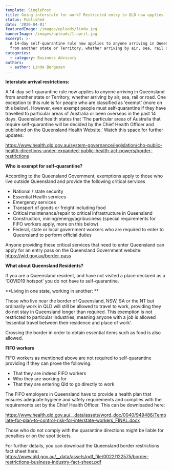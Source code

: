 ```yaml
---
template: SinglePost
title: Going interstate for work? Restricted entry to QLD now applies
status: Published
date: '2020-04-01'
featuredImage: /images/uploads/linda.jpg
bannerImage: /images/uploads/1-april.jpg
excerpt: >-
  A 14-day self-quarantine rule now applies to anyone arriving in Queensland
  from another state or Territory, whether arriving by air, sea, rail or road. 
categories:
  - category: Business Advisory
authors:
  - author: Linda Bergesen
---
```

**Interstate arrival restrictions:** 

A 14-day self-quarantine rule now applies to anyone arriving in Queensland from another state or Territory, whether arriving by air, sea, rail or road. One exception to this rule is for people who are classified as ‘exempt’ (more on this below). However, even exempt people must self-quarantine if they have travelled to particular areas of Australia or been overseas in the past 14 days. Queensland health states that ‘The particular areas of Australia that require self-quarantine will be decided by the Chief Health Officer and published on the Queensland Health Website.’ Watch this space for further updates: 

[https://www.health.qld.gov.au/system-governance/legislation/cho-public-health-directions-under-expanded-public-health-act-powers/border-restrictions](https://www.health.qld.gov.au/system-governance/legislation/cho-public-health-directions-under-expanded-public-health-act-powers/border-restrictions)

**Who is exempt for self-quarantine?**

According to the Queensland Government, exemptions apply to those who live outside Queensland and provide the following critical services

* National / state security
* Essential Health services
* Emergency services
* Transport of goods or freight including food
* Critical maintenance/repair to critical infrastructure in Queensland
* Construction, mining/energy/agribusiness (special requirements for FIFO workers apply, more on this below)
* Federal, state or local government workers who are required to enter to Queensland to perform official duties

Anyone providing these critical services that need to enter Queensland can apply for an entry pass on the Queensland Government website: [https://wld.gov.au/border-pass](https://wld.gov.au/border-pass)



**What about Queensland Residents?**

If you are a Queensland resident, and have not visited a place declared as a ‘COVID19 hotspot’ you do not have to self-quarantine. 

**Living in one state, working in another:**

Those who live near the border of Queensland, NSW, SA or the NT but ordinarily work in QLD will still be allowed to travel to work, providing they do not stay in Queensland longer than required. This exemption is not restricted to particular industries, meaning anyone with a job is allowed ‘essential travel between their residence and place of work’. 

Crossing the border in order to obtain essential items such as food is also allowed. 

**FIFO workers**

FIFO workers as mentioned above are not required to self-quarantine providing if they can prove the following:

* That they are indeed FIFO workers
* Who they are working for
* That they are entering Qld to go directly to work

The FIFO employers in Queensland have to provide a health plan that ensures adequate hygiene and safety requirements and complies with the requirements set by the Chief Health Officer. This can be downloaded here:

[https://www.health.qld.gov.au/__data/assets/word_doc/0040/949486/Template-for-plan-to-control-risk-for-interstate-workers_FINAL.docx](https://www.health.qld.gov.au/__data/assets/word_doc/0040/949486/Template-for-plan-to-control-risk-for-interstate-workers_FINAL.docx)

Those who do not comply with the quarantine directions might be liable for penalties or on the spot tickets.

For further details, you can download the Queensland border restrictions fact sheet here: [https://www.qld.gov.au/__data/assets/pdf_file/0022/122575/border-restrictions-business-industry-fact-sheet.pdf](https://www.qld.gov.au/__data/assets/pdf_file/0022/122575/border-restrictions-business-industry-fact-sheet.pdf)

